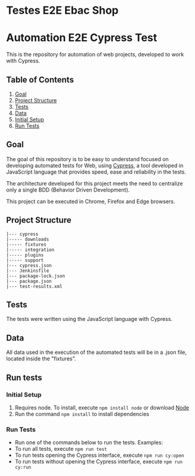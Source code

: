 # Testes E2E Ebac Shop

# Automation E2E Cypress Test

This is the repository for automation of web projects, developed to work with Cypress.

## Table of Contents

1. [Goal](#goal)
2. [Project Structure](#project-structure)
3. [Tests](#tests)
4. [Data](#data)
5. [Initial Setup](#initial-setup)
6. [Run Tests](#run-tests)

## Goal

The goal of this repository is to be easy to understand focused on developing automated tests for Web, using [Cypress](https://www.cypress.io/), a tool developed in JavaScript language that provides speed, ease and reliability in the tests.

The architecture developed for this project meets the need to centralize only a single BDD (Behavior Driven Development).

This project can be executed in Chrome, Firefox and Edge browsers.

## Project Structure

```
|--- cypress
|----- downloads
|----- fixtures
|----- integration
|----- plugins
|----- support
|--- cypress.json
|--- Jenkinsfile
|--- package-lock.json
|--- package.json
|--- test-results.xml
```

## Tests

The tests were written using the JavaScript language with Cypress.

## Data

All data used in the execution of the automated tests will be in a .json file, located inside the "fixtures".

## Run tests

### Initial Setup

1. Requires node. To install, execute `npm install node` or download [Node](https://nodejs.org/en/download/)
2. Run the command `npm install` to install dependencies

### Run Tests

- Run one of the commands below to run the tests.
  Examples:
- To run all tests, execute `npm run test`
- To run tests opening the Cypress interface, execute  `npm run cy:open`
- To run tests without opening the Cypress interface, execute  `npm run cy:run`
<p>
